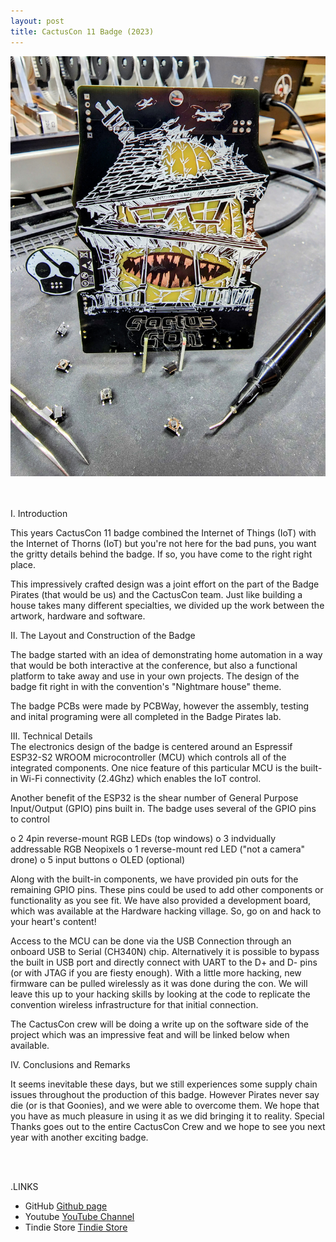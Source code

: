 ```yaml
---
layout: post
title: CactusCon 11 Badge (2023)
---
```


![Title](/images/CC11/cactuscon-badge-staged.jpg)<br>
<br>
<br>

I. Introduction <br>

This years CactusCon 11 badge combined the Internet of Things (IoT) with the Internet of Thorns (IoT) but you're not here for the bad puns, you want the gritty details behind the badge.  If so, you have come to the right right place.

This impressively crafted design was a joint effort on the part of the Badge Pirates (that would be us) and the CactusCon team.  Just like building a house takes many different specialties, we divided up the work between the artwork, hardware and software.

II. The Layout and Construction of the Badge<br>

The badge started with an idea of demonstrating home automation in a way that would be both interactive at the conference, but also a functional platform to take away and use in your own projects.  The design of the badge fit right in with the convention's "Nightmare house" theme.  

The badge PCBs were made by PCBWay, however the assembly, testing and inital programing were all completed in the Badge Pirates lab.


III. Technical Details<br>
The electronics design of the badge is centered around an Espressif ESP32-S2 WROOM microcontroller (MCU) which controls all of the integrated components. One nice feature of this particular MCU is the built-in Wi-Fi connectivity (2.4Ghz) which enables the IoT control.

Another benefit of the ESP32 is the shear number of General Purpose Input/Output (GPIO) pins built in.  The badge uses several of the GPIO pins to control

o 2 4pin reverse-mount RGB LEDs (top windows) 
o 3 indvidually addressable RGB Neopixels
o 1 reverse-mount red LED ("not a camera" drone)
o 5 input buttons
o OLED (optional)

Along with the built-in components, we have provided pin outs for the remaining GPIO pins. These pins could be used to add other components or functionality as you see fit. We have also provided a development board, which was available at the Hardware hacking village. So, go on and hack to your heart's content! 

Access to the MCU can be done via the USB Connection through an onboard USB to Serial (CH340N) chip. Alternatively it is possible to bypass the built in USB port and directly connect with UART to the D+ and D- pins (or with JTAG if you are fiesty enough). With a little more hacking, new firmware can be pulled wirelessly as it was done during the con. We will leave this up to your hacking skills by looking at the code to replicate the convention wireless infrastructure for that initial connection.

The CactusCon crew will be doing a write up on the software side of the project which was an impressive feat and will be linked below when available.

IV. Conclusions and Remarks<br>

It seems inevitable these days, but we still experiences some supply chain issues throughout the production of this badge.  However Pirates never say die (or is that Goonies), and we were able to overcome them. We hope that you have as much pleasure in using it as we did bringing it to reality. Special Thanks goes out to the entire CactusCon Crew and we hope to see you next year with another exciting badge.



<br><br>
 
.LINKS
- GitHub [Github page](https://github.com/BadgePiratesLLC/CactusCon_11)
- Youtube [YouTube Channel](https://www.youtube.com/channel/UCRVegJ2Y7m-8vIXnG0BIhyw/featured/) 
- Tindie Store [Tindie Store](https://www.tindie.com/stores/badgepirates/)
<br>
